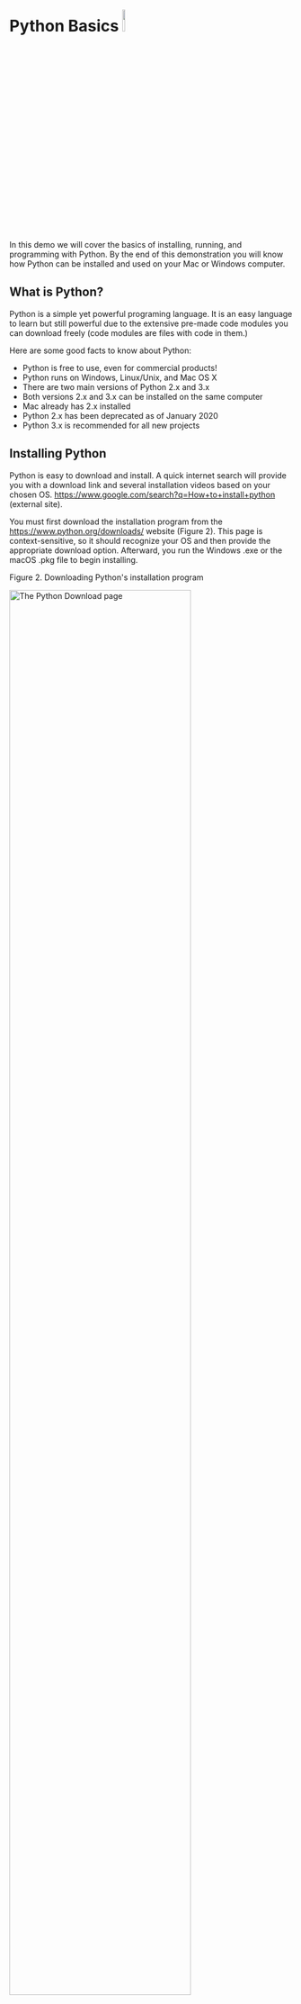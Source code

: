 
# Python Basics   <img src="./images/Figure01.png" alt="Python Icon" width="10%" height="10%" /> 

In this demo we will cover the basics of installing, running, and programming with Python. By the end of this demonstration you will know how Python can be installed and used on your Mac or Windows computer.

## What is Python?
Python is a simple yet powerful programing language. It is an easy language to learn but still powerful due to the extensive pre-made code modules you can download freely (code modules are files with code in them.) 

Here are some good facts to know about Python:

-	Python is free to use, even for commercial products! 
- Python runs on Windows, Linux/Unix, and Mac OS X 
-	There are two main versions of Python 2.x and 3.x 
- Both versions 2.x and 3.x can be installed on the same computer
-	Mac already has 2.x installed  
-	Python 2.x has been deprecated as of January 2020
-	Python 3.x is recommended for all new projects


## Installing Python
Python is easy to download and install. A quick internet search will provide you with a download link and several installation videos based on your chosen OS. https://www.google.com/search?q=How+to+install+python (external site). 

You must first download the installation program from the https://www.python.org/downloads/ website (Figure 2). This page is context-sensitive, so it should recognize your OS and then provide the appropriate download option. Afterward, you run the Windows .exe or the macOS .pkg file to begin installing. 
 
Figure 2. Downloading Python's installation program

<img src="./images/Figure02.png" alt="The Python Download page" width="80%" height="80%" />

Figure 2. Downloading Python's installation program

For a Windows installation, I recommend you check the checkbox to include Python's executable in the OS path, then click the custom option to choose an easy-to-access location like C.\Python\Python3.x for its installation folder (Figure 3).

<img src="./images/Figure03.png" alt="The Python Installation app on Windows" width="80%" height="80%" /> 

Figure 3. Customizing the Python installation


The Mac installer has fewer options than the Windows version and more text to read, but selecting the default options is fine (Figure 4).

<img src="./images/Figure04.png" alt="The Python Installation app on Mac" width="80%" height="80%" />

Figure 4. The Python installation on Mac OS


**_Important:_** Restarting your Mac is recommend after the installation and may be required on some computers.

## Demonstration
In this demonstration, we will walk through the process of installing Python on a Windows computer. You are encouraged to follow along if you would like. Though this demo will be on Windows, you can follow on a Mac, but remember that you may have to restart your computer and log back into the session.

This demo consists of the following steps:

1. Download the Python installer from Python.Org.
2. Run the installation program.

In this demonstration, you saw how to install Python on a Windows computer. Next, we will look at how to use your installation.

<hr/>

## Running Python
Once you have installed Python, you can run Python code interactively using a Console/Terminal or by creating a script with a code editor. Both options have their place, and I recommend you always test your programs using both. 

### The Console/Terminal Interface
To open a command console in Windows 10, click the Start button, then type in the command "CMD" into "Open" the textbox. Clicking the Command Prompt App option opens a command prompt window. With the Command Prompt open, type Python.exe to begin an interactive session (Figure 5).

<img src="./images/Figure05.png" alt="Starting Python's interactive mode on Windows" width="80%" height="80%" />

Figure 5. The Run dialog window


It is almost the same if you use a Mac, but now the Command Prompt is called a "Terminal" window. Open a Terminal window using Finder > Applications > Utilities > Terminal.app. You can access Python's interactive mode by typing in the "Python3" command in the Terminal window (Figure 6).
 
<img src="./images/Figure06.png" alt="Starting Python's interactive mode on Mac OS" width="100%" height="100%" />

Figure 6. A Mac Command prompt


**Note:** Remember, the macOS includes Python 2.x, so remember to use the correct version when running your code. On Mac, typing "python3" should connect you to your Python 3.x installation, while typing "python" will connect you to the Python 2.x installation. You can verify the version you are running using the -V switch from the command terminal of your computer (Figure 7). 
  
 <img src="./images/Figure07.png" alt="Testing Pythons version with -V" width="60%" height="60%" />
 
 Figure 7. Running multiple versions of Python on the Mac OS.


### The IDLE Code Editor
You can create and run Python code files (Scripts) using its built-in code editor called IDLE. Code editors are like text editors, but they include running and editing the code you type. IDLE is simple to use, but you can find out more about its features via an internet search; https://www.google.com/search?q=How+to+use+Python+idle (external site).

To use IDLE on Windows:
1.	Click the Start menu icon.
2.	Type "idle" to search for the application.
3.	Launch IDLE from the link presented.

To use IDLE macOS:
1.	Click on Finder
2.	Type in "idle.app" to search for the application.
3.	Launch IDLE from the file presented.

<img src="./images/Figure08.png" alt="Starting Python's Windowed Editor IDLE" width="100%" height="100%" />

Figure 8. Steps to open the Python's IDLE Application


Once IDLE opens, you can use its interactive mode as you do from a console/terminal window or create script files using the **_"File" > "New File"_** menu item.

## Demonstration
In this demonstration, we will walk through the process of using Python's Interactive console/terminal application and its IDLE code editor. You are encouraged to follow along if you would like. Though I will be using Windows, the process is very similar on macOS.

This demo consists of the following steps:

1. Open a command prompt and start Python in interactive mode.
2. Use the following common commands, one at a time, to show how the interactive mode works.

```python
first_name = input("Enter your first name")
last_name = input("Enter your last name")
print("You entered:", first_name, last_name)

```
5. Download the Python code file [demo01.py](../codefiles/demo01.py "download to open file in IDLE") and open it in IDLE:
 
   1. Click on the provide link to access the file's GitHub page.
   2. Right-Click the "Raw" button and choose the "Save link as..." option to download the file.
     <img src="./images/Figure10.png" alt="The RAW button context menu" width="50%" height="50%" />
   3. <ADD Instructions for using IDLE>

In this demonstration, you saw how to use Python's interactive mode and its code editor IDLE. Many editors are available for working with Python, but these are the two that come with the Python installation.

<hr/>


## The Python interpreter
Whether you use the interactive console/terminal or the windowed editor option, the code you enter is sent to the Python interpreter for processing (figure 9. This interpreter application is what we refer to when we say your code runs on Python. 
 
<img src="./images/Figure09.png" alt="Pythons apps work with the Python Interpreter" width="50%" height="50%" />
 
Figure 9. The Python interpreter


## Summary
In this demo, we covered how to install and start programming in Python. While we only covered the very basics, there is more material I can share if you are interested. My contact info is on the [Google Slides](https://docs.google.com/presentation/d/10KeZQ35RM3d9cDY5KNjvyz2z844UNtCt5Nl7brti-VQ/edit#slide=id.p) presentation.

